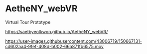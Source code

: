 # AetheNY_webVR
Virtual Tour Prototype

https://saetbyeolkwon.github.io/AetheNY_webVR/

https://user-images.githubusercontent.com/43006719/150667131-cd602aa4-9fef-408d-b002-66a871fb6575.mov
